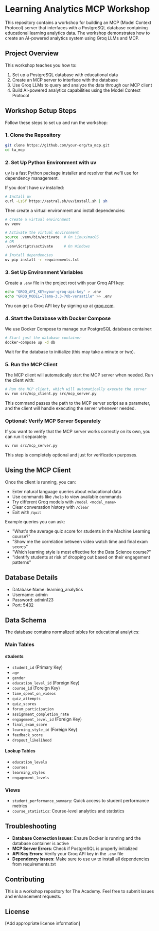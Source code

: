 # Learning Analytics MCP Workshop

This repository contains a workshop for building an MCP (Model Context Protocol) server that interfaces with a PostgreSQL database containing educational learning analytics data. The workshop demonstrates how to create an AI-powered analytics system using Groq LLMs and MCP.

## Project Overview

This workshop teaches you how to:
1. Set up a PostgreSQL database with educational data
2. Create an MCP server to interface with the database
3. Use Groq LLMs to query and analyze the data through our MCP client
4. Build AI-powered analytics capabilities using the Model Context Protocol

## Workshop Setup Steps

Follow these steps to set up and run the workshop:

### 1. Clone the Repository

```bash
git clone https://github.com/your-org/ta_mcp.git
cd ta_mcp
```

### 2. Set Up Python Environment with uv

[uv](https://github.com/astral-sh/uv) is a fast Python package installer and resolver that we'll use for dependency management.

If you don't have uv installed:

```bash
# Install uv
curl -LsSf https://astral.sh/uv/install.sh | sh
```

Then create a virtual environment and install dependencies:

```bash
# Create a virtual environment
uv venv

# Activate the virtual environment
source .venv/bin/activate  # On Linux/macOS
# OR
.venv\Scripts\activate     # On Windows

# Install dependencies
uv pip install -r requirements.txt
```

### 3. Set Up Environment Variables

Create a `.env` file in the project root with your Groq API key:

```bash
echo "GROQ_API_KEY=your-groq-api-key" > .env
echo "GROQ_MODEL=llama-3.3-70b-versatile" >> .env
```

You can get a Groq API key by signing up at [groq.com](https://console.groq.com/keys).

### 4. Start the Database with Docker Compose

We use Docker Compose to manage our PostgreSQL database container:

```bash
# Start just the database container
docker-compose up -d db
```

Wait for the database to initialize (this may take a minute or two).

### 5. Run the MCP Client

The MCP client will automatically start the MCP server when needed. Run the client with:

```bash
# Run the MCP client, which will automatically execute the server
uv run src/mcp_client.py src/mcp_server.py
```

This command passes the path to the MCP server script as a parameter, and the client will handle executing the server whenever needed.

### Optional: Verify MCP Server Separately

If you want to verify that the MCP server works correctly on its own, you can run it separately:

```bash
uv run src/mcp_server.py
```

This step is completely optional and just for verification purposes.

## Using the MCP Client

Once the client is running, you can:
- Enter natural language queries about educational data
- Use commands like `/help` to view available commands
- Try different Groq models with `/model <model_name>`
- Clear conversation history with `/clear`
- Exit with `/quit`

Example queries you can ask:
- "What's the average quiz score for students in the Machine Learning course?"
- "Show me the correlation between video watch time and final exam scores"
- "Which learning style is most effective for the Data Science course?"
- "Identify students at risk of dropping out based on their engagement patterns"

## Database Details

- Database Name: learning_analytics
- Username: admin
- Password: admin123
- Port: 5432

## Data Schema

The database contains normalized tables for educational analytics:

### Main Tables

#### students
- `student_id` (Primary Key)
- `age`
- `gender`
- `education_level_id` (Foreign Key)
- `course_id` (Foreign Key)
- `time_spent_on_videos`
- `quiz_attempts`
- `quiz_scores`
- `forum_participation`
- `assignment_completion_rate`
- `engagement_level_id` (Foreign Key)
- `final_exam_score`
- `learning_style_id` (Foreign Key)
- `feedback_score`
- `dropout_likelihood`

#### Lookup Tables
- `education_levels`
- `courses`
- `learning_styles`
- `engagement_levels`

### Views
- `student_performance_summary`: Quick access to student performance metrics
- `course_statistics`: Course-level analytics and statistics

## Troubleshooting

- **Database Connection Issues**: Ensure Docker is running and the database container is active
- **MCP Server Errors**: Check if PostgreSQL is properly initialized
- **API Key Errors**: Verify your Groq API key in the `.env` file
- **Dependency Issues**: Make sure to use uv to install all dependencies from requirements.txt

## Contributing

This is a workshop repository for The Academy. Feel free to submit issues and enhancement requests.

## License

[Add appropriate license information]
